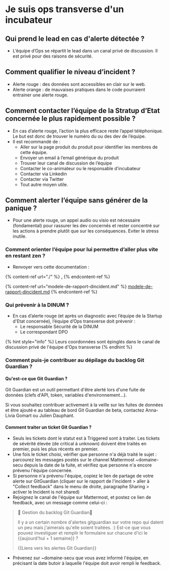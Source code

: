 # Je suis ops transverse d'un incubateur

## Qui prend le lead en cas d'alerte détectée ?

* L’équipe d’Ops se répartit le lead dans un canal privé de discussion. Il est privé pour des raisons de sécurité.

## Comment qualifier le niveau d’incident ?

* Alerte rouge : des données sont accessibles en clair sur le web.
* Alerte orange : de mauvaises pratiques dans le code pourraient entrainer une alerte rouge.

## Comment contacter l’équipe de la Stratup d’Etat concernée le plus rapidement possible ?

* En cas d’alerte rouge, l’action la plus efficace reste l’appel téléphonique. Le but est donc de trouver le numéro du ou des dev de l’équipe.
* Il est recommandé de :
  * Aller sur la page produit du produit pour identifier les membres de cette équipe.
  * Envoyer un email à l’email générique du produit
  * Trouver leur canal de discussion de l’équipe
  * Contacter le co-animateur ou le responsable d’incubateur
  * Contacter via Linkedin
  * Contacter via Twitter
  * Tout autre moyen utile.

## Comment alerter l’équipe sans générer de la panique ?

* Pour une alerte rouge, un appel audio ou visio est nécessaire (fondamental) pour rassurer les dev concernés et rester concentré sur les actions à prendre plutôt que sur les conséquences. Eviter le stress inutile.

### Comment orienter l’équipe pour lui permettre d’aller plus vite en restant zen ?

* Renvoyer vers cette documentation :

{% content-ref url="./" %}
[.](./)
{% endcontent-ref %}

{% content-ref url="modele-de-rapport-dincident.md" %}
[modele-de-rapport-dincident.md](modele-de-rapport-dincident.md)
{% endcontent-ref %}

### Qui prévenir à la DINUM ?

* En cas d’alerte rouge (et après un diagnostic avec l’équipe de la Startup d'Etat concernée), l’équipe d’Ops transverse doit prévenir :
  * Le responsable Sécurité de la DINUM
  * Le correspondant DPO

{% hint style="info" %}
Leurs coordonnées sont épinglés dans le canal de discussion privé de l'équipe d'Ops transverse
{% endhint %}

### Comment puis-je contribuer au dépilage du backlog Git Guardian ?

#### Qu'est-ce que Git Guardian ?

Git Guardian est un outil permettant d'être alerté lors d'une fuite de données (clefs d'API, token, variables d'environnement...).

Si vous souhaitez contribuer activement à la veille sur les fuites de données et être ajouté·e au tableau de bord Git Guardian de beta, contactez Anna-Livia Gomart ou Julien Dauphant.

#### Comment traiter un ticket Git Guardian ?

* Seuls les tickets dont le statut est à Triggered sont à traiter. Les tickets de sévérité élevée (de critical à unknown) doivent être traités en premier, puis les plus récents en premier.
* Une fois le ticket choisi, vérifier que personne n'a déjà traité le sujet : parcourez les messages postés sur le channel Mattermost \~domaine-secu depuis la date de la fuite, et vérifiez que personne n'a encore prévenu l'équipe concernée.
* Si personne n'a prévenu l'équipe, copiez le lien de partage de votre alerte sur GitGuardian (cliquer sur le rapport de l'incident > aller à "Collect feedback" dans le menu de droite, paragraphe Sharing > activer le Incident is not shared)
* Rejoignez le canal de l'équipe sur Mattermost, et postez ce lien de feedback, avec un message comme celui-ci :

> :wave: Gestion du backlog Git Guardian:wave:
>
> Il y a un certain nombre d'alertes gitguardian sur votre repo qui datent un peu mais j'aimerais qu'elle soient traitées. :) Est-ce que vous pouvez investiguer et remplir le formulaire sur chacune d'ici le \{{aujourd'hui + 1 semaine\}} ?
>
> \{{Liens vers les alertes Git Guardian\}}

* Prévenez sur \~domaine-secu que vous avez informé l'équipe, en précisant la date butoir à laquelle l'équipe doit avoir rempli le feedback.
